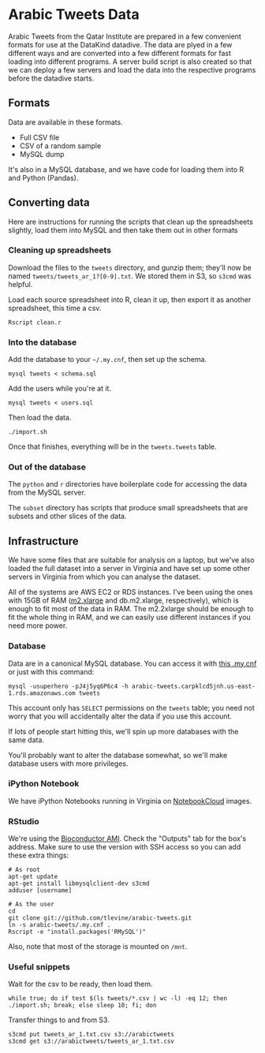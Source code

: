 Arabic Tweets Data
====
Arabic Tweets from the Qatar Institute are prepared in a few convenient formats
for use at the DataKind datadive. The data are plyed in a few different ways
and are converted into a few different formats for fast loading into different
programs. A server build script is also created so that we can deploy a few
servers and load the data into the respective programs before the datadive
starts.

## Formats
Data are available in these formats.

* Full CSV file
* CSV of a random sample
* MySQL dump

It's also in a MySQL database, and we have code for loading them into R and
Python (Pandas).

## Converting data
Here are instructions for running the scripts that clean up the spreadsheets
slightly, load them into MySQL and then take them out in other formats

### Cleaning up spreadsheets
Download the files to the `tweets` directory, and gunzip them; they'll now be
named `tweets/tweets_ar_1?[0-9].txt`. We stored them in S3, so `s3cmd` was
helpful.

Load each source spreadsheet into R, clean it up, then export it as another
spreadsheet, this time a csv.

    Rscript clean.r

### Into the database
Add the database to your `~/.my.cnf`, then set up the schema.

    mysql tweets < schema.sql

Add the users while you're at it.

    mysql tweets < users.sql

Then load the data.

    ./import.sh

Once that finishes, everything will be in the `tweets.tweets` table.

### Out of the database
The `python` and `r` directories have boilerplate code for accessing the data
from the MySQL server.

The `subset` directory has scripts that produce small spreadsheets that are
subsets and other slices of the data.

## Infrastructure
We have some files that are suitable for analysis on a laptop, but we've also
loaded the full dataset into a server in Virginia and have set up some other
servers in Virginia from which you can analyse the dataset. 

All of the systems are AWS EC2 or RDS instances. I've been using the ones with
15GB of RAM ([m2.xlarge](http://aws.amazon.com/ec2/instance-types/) and
db.m2.xlarge, respectively), which is enough to fit most of the data in RAM.
The m2.2xlarge should be enough to fit the whole thing in RAM, and we can
easily use different instances if you need more power.

### Database
Data are in a canonical MySQL database. You can access it with
[this .my.cnf](.my.cnf) or just with this command:

    mysql -usuperhero -pJ4j5yq6P6c4 -h arabic-tweets.carpklcd5jnh.us-east-1.rds.amazonaws.com tweets

This account only has `SELECT` permissions on the `tweets` table; you need not
worry that you will accidentally alter the data if you use this account.

If lots of people start hitting this, we'll spin up more databases with the same data.

You'll probably want to alter the database somewhat, so we'll make database
users with more privileges.

### iPython Notebook
We have iPython Notebooks running in Virginia on
[NotebookCloud](https://notebookcloud.appspot.com) images.

### RStudio
We're using the [Bioconductor AMI](http://bioconductor.org/help/bioconductor-cloud-ami/).
Check the "Outputs" tab for the box's address.
Make sure to use the version with SSH access so you can add these extra things:

    # As root
    apt-get update
    apt-get install libmysqlclient-dev s3cmd
    adduser [username]

    # As the user
    cd
    git clone git://github.com/tlevine/arabic-tweets.git
    ln -s arabic-tweets/.my.cnf .
    Rscript -e "install.packages('RMySQL')"

Also, note that most of the storage is mounted on `/mnt`.


### Useful snippets
Wait for the csv to be ready, then load them.

    while true; do if test $(ls tweets/*.csv | wc -l) -eq 12; then ./import.sh; break; else sleep 10; fi; don

Transfer things to and from S3.

    s3cmd put tweets_ar_1.txt.csv s3://arabictweets
    s3cmd get s3://arabictweets/tweets_ar_1.txt.csv
